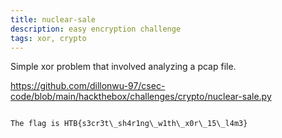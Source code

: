 ```yaml
---
title: nuclear-sale
description: easy encryption challenge
tags: xor, crypto
---
```

Simple xor problem that involved analyzing a pcap file.

<a href="https://github.com/dillonwu-97/csec-code/blob/main/hackthebox/challenges/crypto/nuclear-sale.py">https://github.com/dillonwu-97/csec-code/blob/main/hackthebox/challenges/crypto/nuclear-sale.py </a>
```

The flag is HTB{s3cr3t\_sh4r1ng\_w1th\_x0r\_15\_l4m3}


